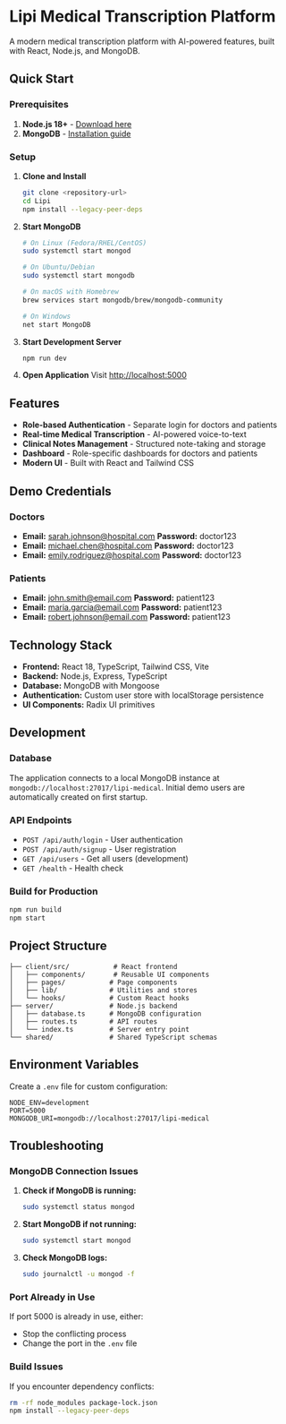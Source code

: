 # Lipi Medical Transcription Platform

A modern medical transcription platform with AI-powered features, built with React, Node.js, and MongoDB.

## Quick Start

### Prerequisites

1. **Node.js 18+** - [Download here](https://nodejs.org/)
2. **MongoDB** - [Installation guide](https://docs.mongodb.com/manual/installation/)

### Setup

1. **Clone and Install**
   ```bash
   git clone <repository-url>
   cd Lipi
   npm install --legacy-peer-deps
   ```

2. **Start MongoDB**
   ```bash
   # On Linux (Fedora/RHEL/CentOS)
   sudo systemctl start mongod
   
   # On Ubuntu/Debian
   sudo systemctl start mongodb
   
   # On macOS with Homebrew
   brew services start mongodb/brew/mongodb-community
   
   # On Windows
   net start MongoDB
   ```

3. **Start Development Server**
   ```bash
   npm run dev
   ```

4. **Open Application**
   Visit [http://localhost:5000](http://localhost:5000)

## Features

- **Role-based Authentication** - Separate login for doctors and patients
- **Real-time Medical Transcription** - AI-powered voice-to-text
- **Clinical Notes Management** - Structured note-taking and storage
- **Dashboard** - Role-specific dashboards for doctors and patients
- **Modern UI** - Built with React and Tailwind CSS

## Demo Credentials

### Doctors
- **Email:** sarah.johnson@hospital.com **Password:** doctor123
- **Email:** michael.chen@hospital.com **Password:** doctor123
- **Email:** emily.rodriguez@hospital.com **Password:** doctor123

### Patients
- **Email:** john.smith@email.com **Password:** patient123
- **Email:** maria.garcia@email.com **Password:** patient123
- **Email:** robert.johnson@email.com **Password:** patient123

## Technology Stack

- **Frontend:** React 18, TypeScript, Tailwind CSS, Vite
- **Backend:** Node.js, Express, TypeScript
- **Database:** MongoDB with Mongoose
- **Authentication:** Custom user store with localStorage persistence
- **UI Components:** Radix UI primitives

## Development

### Database

The application connects to a local MongoDB instance at `mongodb://localhost:27017/lipi-medical`. Initial demo users are automatically created on first startup.

### API Endpoints

- `POST /api/auth/login` - User authentication
- `POST /api/auth/signup` - User registration  
- `GET /api/users` - Get all users (development)
- `GET /health` - Health check

### Build for Production

```bash
npm run build
npm start
```

## Project Structure

```
├── client/src/           # React frontend
│   ├── components/       # Reusable UI components
│   ├── pages/           # Page components
│   ├── lib/             # Utilities and stores
│   └── hooks/           # Custom React hooks
├── server/              # Node.js backend
│   ├── database.ts      # MongoDB configuration
│   ├── routes.ts        # API routes
│   └── index.ts         # Server entry point
└── shared/              # Shared TypeScript schemas
```

## Environment Variables

Create a `.env` file for custom configuration:

```env
NODE_ENV=development
PORT=5000
MONGODB_URI=mongodb://localhost:27017/lipi-medical
```

## Troubleshooting

### MongoDB Connection Issues

1. **Check if MongoDB is running:**
   ```bash
   sudo systemctl status mongod
   ```

2. **Start MongoDB if not running:**
   ```bash
   sudo systemctl start mongod
   ```

3. **Check MongoDB logs:**
   ```bash
   sudo journalctl -u mongod -f
   ```

### Port Already in Use

If port 5000 is already in use, either:
- Stop the conflicting process
- Change the port in the `.env` file

### Build Issues

If you encounter dependency conflicts:
```bash
rm -rf node_modules package-lock.json
npm install --legacy-peer-deps
```